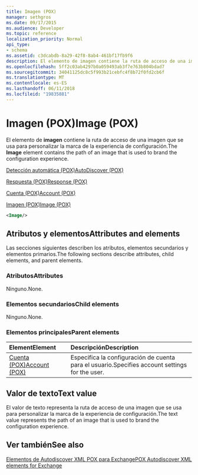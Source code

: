 ```yaml
---
title: Imagen (POX)
manager: sethgros
ms.date: 09/17/2015
ms.audience: Developer
ms.topic: reference
localization_priority: Normal
api_type:
- schema
ms.assetid: c3dcabdb-8a29-42f8-8ab4-461bf17fb9f6
description: El elemento de imagen contiene la ruta de acceso de una imagen que se usa para personalizar la marca de la experiencia de configuración.
ms.openlocfilehash: 5ff2c03ab4297b0a059493ab3f7e763b804bdad7
ms.sourcegitcommit: 34041125dc8c5f993b21cebfc4f8b72f0fd2cb6f
ms.translationtype: MT
ms.contentlocale: es-ES
ms.lasthandoff: 06/11/2018
ms.locfileid: "19835881"
---
```

# <a name="image-pox"></a><span data-ttu-id="21108-103">Imagen (POX)</span><span class="sxs-lookup"><span data-stu-id="21108-103">Image (POX)</span></span>

<span data-ttu-id="21108-104">El elemento de **imagen** contiene la ruta de acceso de una imagen que se usa para personalizar la marca de la experiencia de configuración.</span><span class="sxs-lookup"><span data-stu-id="21108-104">The **Image** element contains the path of an image that is used to brand the configuration experience.</span></span> 
  
[<span data-ttu-id="21108-105">Detección automática (POX)</span><span class="sxs-lookup"><span data-stu-id="21108-105">AutoDiscover (POX)</span></span>](autodiscover-pox.md)
  
[<span data-ttu-id="21108-106">Respuesta (POX)</span><span class="sxs-lookup"><span data-stu-id="21108-106">Response (POX)</span></span>](response-pox.md)
  
[<span data-ttu-id="21108-107">Cuenta (POX)</span><span class="sxs-lookup"><span data-stu-id="21108-107">Account (POX)</span></span>](account-pox.md)
  
[<span data-ttu-id="21108-108">Imagen (POX)</span><span class="sxs-lookup"><span data-stu-id="21108-108">Image (POX)</span></span>](image-pox.md)
  
```xml
<Image/>
```

## <a name="attributes-and-elements"></a><span data-ttu-id="21108-109">Atributos y elementos</span><span class="sxs-lookup"><span data-stu-id="21108-109">Attributes and elements</span></span>

<span data-ttu-id="21108-110">Las secciones siguientes describen los atributos, elementos secundarios y elementos primarios.</span><span class="sxs-lookup"><span data-stu-id="21108-110">The following sections describe attributes, child elements, and parent elements.</span></span>
  
### <a name="attributes"></a><span data-ttu-id="21108-111">Atributos</span><span class="sxs-lookup"><span data-stu-id="21108-111">Attributes</span></span>

<span data-ttu-id="21108-112">Ninguno.</span><span class="sxs-lookup"><span data-stu-id="21108-112">None.</span></span>
  
### <a name="child-elements"></a><span data-ttu-id="21108-113">Elementos secundarios</span><span class="sxs-lookup"><span data-stu-id="21108-113">Child elements</span></span>

<span data-ttu-id="21108-114">Ninguno.</span><span class="sxs-lookup"><span data-stu-id="21108-114">None.</span></span>
  
### <a name="parent-elements"></a><span data-ttu-id="21108-115">Elementos principales</span><span class="sxs-lookup"><span data-stu-id="21108-115">Parent elements</span></span>

|<span data-ttu-id="21108-116">**Element**</span><span class="sxs-lookup"><span data-stu-id="21108-116">**Element**</span></span>|<span data-ttu-id="21108-117">**Descripción**</span><span class="sxs-lookup"><span data-stu-id="21108-117">**Description**</span></span>|
|:-----|:-----|
|[<span data-ttu-id="21108-118">Cuenta (POX)</span><span class="sxs-lookup"><span data-stu-id="21108-118">Account (POX)</span></span>](account-pox.md) <br/> |<span data-ttu-id="21108-119">Especifica la configuración de cuenta para el usuario.</span><span class="sxs-lookup"><span data-stu-id="21108-119">Specifies account settings for the user.</span></span>  <br/> |
   
## <a name="text-value"></a><span data-ttu-id="21108-120">Valor de texto</span><span class="sxs-lookup"><span data-stu-id="21108-120">Text value</span></span>

<span data-ttu-id="21108-121">El valor de texto representa la ruta de acceso de una imagen que se usa para personalizar la marca de la experiencia de configuración.</span><span class="sxs-lookup"><span data-stu-id="21108-121">The text value represents the path of an image that is used to brand the configuration experience.</span></span>
  
## <a name="see-also"></a><span data-ttu-id="21108-122">Ver también</span><span class="sxs-lookup"><span data-stu-id="21108-122">See also</span></span>



[<span data-ttu-id="21108-123">Elementos de Autodiscover XML POX para Exchange</span><span class="sxs-lookup"><span data-stu-id="21108-123">POX Autodiscover XML elements for Exchange</span></span>](pox-autodiscover-xml-elements-for-exchange.md)


